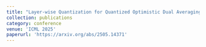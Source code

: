 ```yaml
---
title: "Layer-wise Quantization for Quantized Optimistic Dual Averaging"
collection: publications
category: conference
venue: 'ICML 2025'
paperurl: 'https://arxiv.org/abs/2505.14371'
---
```

